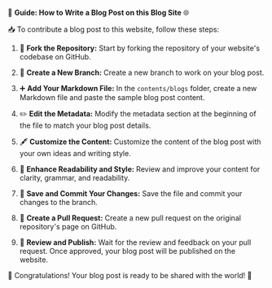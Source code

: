 
📝 **Guide: How to Write a Blog Post on this Blog Site** 🌐

📥 To contribute a blog post to this website, follow these steps:

1. 🍴 **Fork the Repository:** Start by forking the repository of your website's codebase on GitHub.

2. 🔀 **Create a New Branch:** Create a new branch to work on your blog post.

3. ➕ **Add Your Markdown File:** In the `contents/blogs` folder, create a new Markdown file and paste the sample blog post content.

4. ✏️ **Edit the Metadata:** Modify the metadata section at the beginning of the file to match your blog post details.

5. 🖋️ **Customize the Content:** Customize the content of the blog post with your own ideas and writing style.

6. 📝 **Enhance Readability and Style:** Review and improve your content for clarity, grammar, and readability.

7. 💾 **Save and Commit Your Changes:** Save the file and commit your changes to the branch.

8. 🔀 **Create a Pull Request:** Create a new pull request on the original repository's page on GitHub.

9. 👀 **Review and Publish:** Wait for the review and feedback on your pull request. Once approved, your blog post will be published on the website.

🎉 Congratulations! Your blog post is ready to be shared with the world! 🚀

